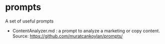 # prompts

A set of useful prompts


* ContentAnalyzer.md : a prompt to analyze a marketing or copy content. Source: https://github.com/muratcankoylan/prompts/
